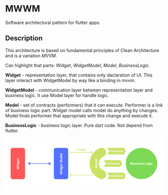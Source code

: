 # MWWM

Software architectural pattern for flutter apps.

## Description

This architecture is based on fundamental principles of Clean Architecture and is a variation *MVVM*.

Can highlight that parts: *Widget*, *WidgetModel*, *Model*, *BusinessLogic*.

**Widget** - representation layer, that contains only daclaration of UI. This layer interact with WidgetModel by way like a binding in mvvm.

**WidgetModel** - communication layer between representation layer and business logic. It use Model layer for handle logic.

**Model** - set of contracts (performers) that it can execute. Performer is a link of business logic part. Widget model calls model do anything by changes. Model finds performer that appropriate with this change and execute it.

**BusinessLogic** - business logic layer. Pure dart code. Not depend from flutter.

![](doc/images/mwwm.png) 